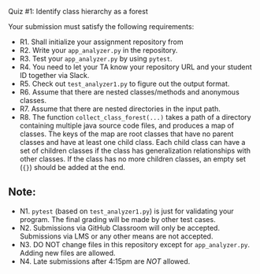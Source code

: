 Quiz #1: Identify class hierarchy as a forest

Your submission must satisfy the following requirements:

* R1. Shall initialize your assignment repository from
* R2. Write your `app_analyzer.py` in the repository.
* R3. Test your `app_analyzer.py` by using `pytest`.
* R4. You need to let your TA know your repository URL and your student ID together via Slack.
* R5. Check out `test_analyzer1.py` to figure out the output format.
* R6. Assume that there are nested classes/methods and anonymous classes.
* R7. Assume that there are nested directories in the input path.
* R8. The function `collect_class_forest(...)` takes a path of a directory containing multiple java source code files, and produces a map of classes. The keys of the map are root classes that have no parent classes and have at least one child class. Each child class can have a set of children classes if the class has generalization relationships with other classes. If the class has no more children classes, an empty set (`{}`) should be added at the end.


## Note:

* N1. `pytest` (based on `test_analyzer1.py`) is just for validating your program. The final grading will be made by other test cases.
* N2. Submissions via GitHub Classroom will only be accepted. Submissions via LMS or any other means are not accepted.
* N3. DO NOT change files in this repository except for `app_analyzer.py`. Adding new files are allowed.
* N4. Late submissions after 4:15pm are *NOT* allowed.

